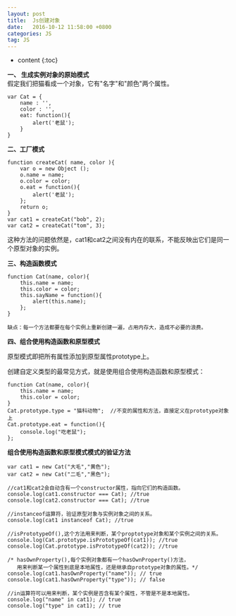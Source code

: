 ```yaml
---
layout: post
title:  Js创建对象
date:   2016-10-12 11:58:00 +0800
categories: JS
tag: JS
---
```


* content
{:toc}

**一、 生成实例对象的原始模式**  
假定我们把猫看成一个对象，它有"名字"和"颜色"两个属性。  

	var Cat = {
		name : '',
	    color : '',
	    eat: function(){
	    	alert('老鼠');
	    }
	} 
        
**二、工厂模式** 

	function createCat( name, color ){
		var o = new Object ();
		o.name = name;
		o.color = color;
		o.eat = function(){
			alert('老鼠');
		};
		return o;
	}
	var cat1 = createCat("bob", 2);
	var cat2 = createCat("tom", 3);
    
  这种方法的问题依然是，cat1和cat2之间没有内在的联系，不能反映出它们是同一个原型对象的实例。
  
  **三、构造函数模式**
  
	function Cat(name, color){
		this.name = name;
		this.color = color;
		this.sayName = function(){
			alert(this.name);
		};
	}
    
    缺点：每一个方法都要在每个实例上重新创建一遍，占用内存大，造成不必要的浪费。
    
   
   **四、组合使用构造函数和原型模式**
   
   原型模式即把所有属性添加到原型属性prototype上。
    
   创建自定义类型的最常见方式，就是使用组合使用构造函数和原型模式：
    
	function Cat(name, color){
		this.name = name;
		this.color = color;
	}
	Cat.prototype.type = "猫科动物";  //不变的属性和方法，直接定义在prototype对象上
	Cat.prototype.eat = function(){ 
	    console.log("吃老鼠"); 
	};

**组合使用构造函数和原型模式模式的验证方法**

    var cat1 = new Cat("大毛","黄色");
    var cat2 = new Cat("二毛","黑色");

    //cat1和cat2会自动含有一个constructor属性，指向它们的构造函数。
    console.log(cat1.constructor === Cat); //true
    console.log(cat2.constructor === Cat); //true

    //instanceof运算符，验证原型对象与实例对象之间的关系。
    console.log(cat1 instanceof Cat); //true

    //isPrototypeOf(),这个方法用来判断，某个proptotype对象和某个实例之间的关系。
    console.log(Cat.prototype.isPrototypeOf(cat1)); //true
    console.log(Cat.prototype.isPrototypeOf(cat2)); //true

    /* hasOwnProperty(),每个实例对象都有一个hasOwnProperty()方法，
       用来判断某一个属性到底是本地属性，还是继承自prototype对象的属性。*/
    console.log(cat1.hasOwnProperty("name")); // true
    console.log(cat1.hasOwnProperty("type")); // false

    //in运算符可以用来判断，某个实例是否含有某个属性，不管是不是本地属性。
    console.log("name" in cat1); // true
    console.log("type" in cat1); // true

    
    
    
    
    
    
    
    
    
    
    
    
    
    
    
    
    
    
    
    
    